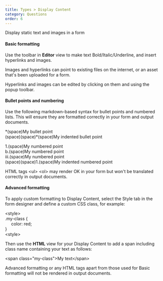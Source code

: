 ```yaml
---
title: Types > Display Content
category: Questions
order: 6
---
```


Display static text and images in a form

#### Basic formatting

Use the toolbar in **Editor** view to make text Bold/Italic/Underline, and insert hyperlinks and images.

Images and hyperlinks can point to existing files on the internet, or an asset that's been uploaded for a form.

Hyperlinks and images can be edited by clicking on them and using the popup toolbar.

#### Bullet points and numbering

Use the following markdown-based syntax for bullet points and numbered lists. This will ensure they are formatted correctly in your form and output documents. 

\*(space)My bullet point  
(space)(space)\*(space)My indented bullet point  

1.(space)My numbered point  
b.(space)My numbered point  
iii.(space)My numbered point  
(space)(space)1.(space)My indented numbered point

HTML tags &lt;ul&gt; &lt;ol&gt; may render OK in your form but won't be translated correctly in output documents.

#### Advanced formatting

To apply custom formatting to Display Content, select the Style tab in the form designer and define a custom CSS class, for example:

&lt;style&gt;  
.my-class {  
&nbsp;&nbsp;&nbsp;&nbsp;&nbsp;color: red;  
}  
&lt;style&gt;

Then use the **HTML** view for your Display Content to add a span including class name containing your text as follows:

&lt;span class=&quot;my-class&quot;&gt;My text&lt;/span&gt;


Advanced formatting or any HTML tags apart from those used for Basic formatting will not be rendered in output documents.